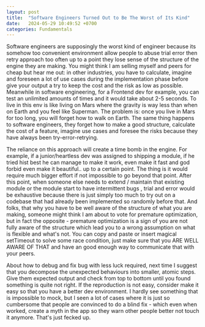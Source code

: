 ```yaml
---
layout: post
title:  "Software Engineers Turned Out to Be The Worst of Its Kind"
date:   2024-05-29 10:49:52 +0700
categories: Fundamentals
---
```

Software engineers are supposingly the worst kind of engineer because its somehow too convenient environment allow people to abuse trial error then retry approach too often up to a point they lose sense of the structure of the engine they are making. You might think I am selling myself and peers for cheap but hear me out: in other industries, you have to calculate, imagine and foreseen a lot of use cases during the implementation phase before give your output a try to keep the cost and the risk as low as possible. Meanwhile in software engineering, for a Frontend dev for example, you can test an unlimited amounts of times and it would take about 2-5 seconds. To live in this env is like living on Mars where the gravity is way less than when on Earth and you feel like Superman. The problem is: once you live in Mars for too long, you will forget how to walk on Earth. The same thing happens to software engineers, they forget how to make a good structure, calculate the cost of a feature, imagine use cases and foresee the risks because they have always been try-error-retrying.

The reliance on this approach will create a time bomb in the engine. For example, if a junior/heartless dev was assigned to shipping a module, if he tried hist best he can manage to make it work, even make it fast and god forbid even make it beautiful.. up to a certain point. The thing is it would require much bigger effort if not impossible to go beyond that point. After this point, when someone else needs to extend / maintain that existing module or the module start to have intermittent bugs , trial and error would be exhaustive because there is just simply too much to try out on a codebase that had already been implemented so randomly before that. And folks, that why you have to be well aware of the structure of what you are making, someone might think I am about to vote for premature optimization, but in fact the opposite - premature optimization is a sign of you are not fully aware of the structure which lead you to a wrong assumption on what is flexible and what's not. You can copy and paste or insert magical setTimeout to solve some race condition, just make sure that you ARE WELL AWARE OF THAT and have an good enough way to communicate that with your peers.

About how to debug and fix bug with less luck required, next time I suggest that you decompose the unexpected behaviours into smaller, atomic steps. Give them expected output and check from top to bottom until you found something is quite not right. If the reproduction is not easy, consider make it easy so that you have a better dev environment. I hardly see something that is impossible to mock, but I seen a lot of cases where it is just so cumbersome that people are convinced to do a blind fix - which even when worked, create a myth in the app so they warn other people better not touch it anymore. That's just fecked up.